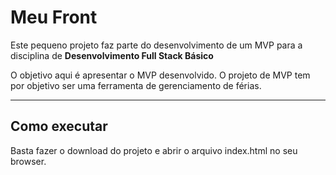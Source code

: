 # Meu Front

Este pequeno projeto faz parte do desenvolvimento de um MVP para a disciplina de **Desenvolvimento Full Stack Básico** 

O objetivo aqui é apresentar o MVP desenvolvido. O projeto de MVP tem por objetivo ser uma ferramenta de gerenciamento de férias.

---
## Como executar

Basta fazer o download do projeto e abrir o arquivo index.html no seu browser.
